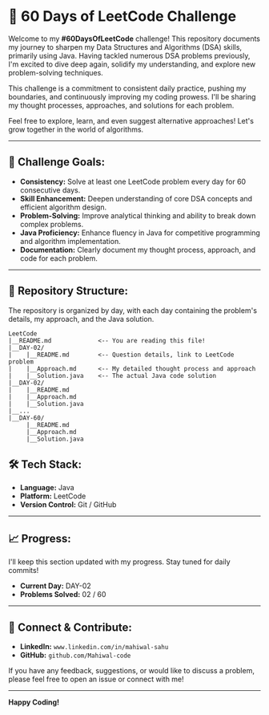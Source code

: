 # 🚀 60 Days of LeetCode Challenge

Welcome to my **#60DaysOfLeetCode** challenge! This repository documents my journey to sharpen my Data Structures and Algorithms (DSA) skills, primarily using Java. Having tackled numerous DSA problems previously, I'm excited to dive deep again, solidify my understanding, and explore new problem-solving techniques.

This challenge is a commitment to consistent daily practice, pushing my boundaries, and continuously improving my coding prowess. I'll be sharing my thought processes, approaches, and solutions for each problem.

Feel free to explore, learn, and even suggest alternative approaches! Let's grow together in the world of algorithms.

---

## 🎯 Challenge Goals:

- **Consistency:** Solve at least one LeetCode problem every day for 60 consecutive days.
- **Skill Enhancement:** Deepen understanding of core DSA concepts and efficient algorithm design.
- **Problem-Solving:** Improve analytical thinking and ability to break down complex problems.
- **Java Proficiency:** Enhance fluency in Java for competitive programming and algorithm implementation.
- **Documentation:** Clearly document my thought process, approach, and code for each problem.

---

## 📂 Repository Structure:

The repository is organized by day, with each day containing the problem's details, my approach, and the Java solution.

```
LeetCode
|__README.md             <-- You are reading this file!
|__DAY-02/
|    |__README.md        <-- Question details, link to LeetCode problem
|    |__Approach.md      <-- My detailed thought process and approach
|    |__Solution.java    <-- The actual Java code solution
|__DAY-02/
|    |__README.md
|    |__Approach.md
|    |__Solution.java
|__...
|__DAY-60/
     |__README.md
     |__Approach.md
     |__Solution.java
```

## 🛠️ Tech Stack:

- **Language:** Java
- **Platform:** LeetCode
- **Version Control:** Git / GitHub

---

## 📈 Progress:

I'll keep this section updated with my progress. Stay tuned for daily commits!

- **Current Day:** DAY-02
- **Problems Solved:** 02 / 60

---

## 🙌 Connect & Contribute:

- **LinkedIn:** `www.linkedin.com/in/mahiwal-sahu`
- **GitHub:** `github.com/Mahiwal-code`

If you have any feedback, suggestions, or would like to discuss a problem, please feel free to open an issue or connect with me!

---

**Happy Coding!**
